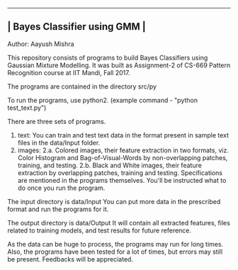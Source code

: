 ------------------------------
| Bayes Classifier using GMM |
------------------------------
Author: Aayush Mishra

This repository consists of programs to build Bayes Classifiers using Gaussian Mixture Modelling.
It was built as Assignment-2 of CS-669 Pattern Recognition course at IIT Mandi, Fall 2017.

The programs are contained in the directory src/py

To run the programs, use python2. (example command - "python test_text.py")

There are three sets of programs.
1.	text: You can train and test text data in the format present in sample text files in the data/Input folder.
2.	images:
	2.a. Colored images, their feature extraction in two formats, viz. Color Histogram and Bag-of-Visual-Words by non-overlapping patches, training, and testing.
	2.b. Black and White images, their feature extraction by overlapping patches, training and testing. 
Specifications are mentioned in the programs themselves. You'll be instructed what to do once you run the program.

The input directory is data/Input
You can put more data in the prescribed format and run the programs for it.

The output directory is data/Output
It will contain all extracted features, files related to training models, and test results for future reference.

As the data can be huge to process, the programs may run for long times.
Also, the programs have been tested for a lot of times, but errors may still be present. Feedbacks will be appreciated.

